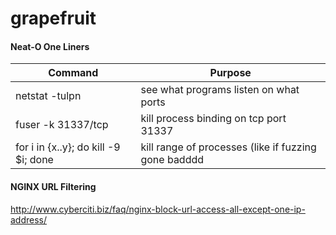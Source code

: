 # grapefruit

#### Neat-O One Liners
| Command            | Purpose |
| -------------      | ------------- |
| netstat -tulpn     | see what programs listen on what ports |
| fuser -k 31337/tcp | kill process binding on tcp port 31337 |
| for i in {x..y}; do kill -9 $i; done | kill range of processes (like if fuzzing gone badddd |

#### NGINX URL Filtering 
http://www.cyberciti.biz/faq/nginx-block-url-access-all-except-one-ip-address/
